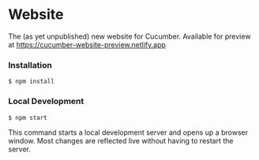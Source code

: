 # Website

The (as yet unpublished) new website for Cucumber. Available for preview at https://cucumber-website-preview.netlify.app

### Installation

```
$ npm install
```

### Local Development

```
$ npm start
```

This command starts a local development server and opens up a browser window. Most changes are reflected live without having to restart the server.
